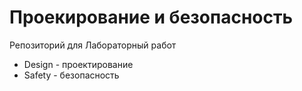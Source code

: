 # Проекирование и безопасность

Репозиторий для Лабораторный работ

* Design - проектирование
* Safety - безопасность